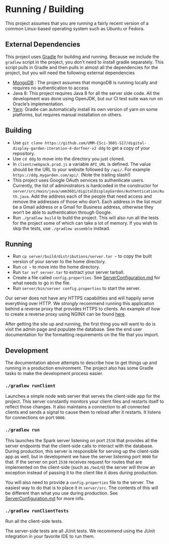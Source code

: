 # Running / Building
This project assumes that you are running a fairly recent version of a common
Linux-based operating system such as Ubuntu or Fedora.

## External Dependencies
This project uses [Gradle](https://gradle.org/) for building and running. Because we include
the `gradlew` script in the project, you don’t need to install gradle separately. This script
 pulls in Gradle and then pulls in almost all the dependencies for the project, but
you will need the following external dependencies

- [MongoDB](https://www.mongodb.com/) : The project assumes that mongoDB is running locally and requires
  no authentication to access
- Java 8: This project requires Java 8 for all the server side code. All the development
  was done using OpenJDK, but our CI test suite was run on Oracle’s implementation.
- [Yarn](https://yarnpkg.com/en/): Gradle can automatically install its own version of yarn on some platforms,
  but requires manual installation on others.

## Building

- Use `git clone https://github.com/UMM-CSci-3601-S17/digital-display-garden-iteration-4-dorfner-v2 ddg` to
  get a copy of your repository.
- Use `cd ddg` to move into the directory you just cloned.
- In `client/webpack.prod.js` a variable `API_URL` is defined. The value should be the URL to your website
  followed by `/api/`. For example `https://ddg.mygarden.com/api/`. (Note the trailing slash!)
- This project uses Google OAuth services to authenticate users. Currently, the list of administrators is
   hardcoded in the constructor for 
   `server/src/main/java/umm3601/digitalDisplayGarden/Authentication/Auth.java`. 
   Add the address each of the people that need access and remove the addresses of those who don’t. Each
   address in the list _must_ be a Gmail address or a Gmail for Business address, otherwise they won’t be
   able to authentication through Google.
- Run `./gradlew build` to build the project. This will also run all the tests for the project some of
  which can take a lot of memory. If you wish to skip the tests, use `./gradlew assemble` instead.

## Running
- Run `cp server/build/distributions/server.tar ~` to copy the built version of your server to the home directory.
- Run `cd ~` to move into the home directory.
- Run `tar xvf server.tar` to extract your server tarball.
- Create a file called `config.properties`. See [ServerConfiguration.md](./ServerConfiguration.md) for what needs to go in the file. 
- Run `server/bin/server config.properties` to start the server. 

Our server does not have any HTTPS capabilities and will happily serve everything over HTTP. 
We _strongly_ recommend running this application behind a reverse proxy that provides HTTPS 
to clients. An example of how to create a reverse proxy using NGINX can be found [here](./Https.md).

After getting the site up and running, the first thing you will want to do is visit the admin
page and populate the database. See the end user documentation for the formatting requirements
on the file that you import.

## Development
The documentation above attempts to describe how to get things up and running in a production environment.
The project also has some Gradle tasks to make the development process easier.

### `./gradlew runClient`

Launches a simple node web server that serves the client-side app for the project. This server constantly 
monitors your client files and restarts itself to reflect those changes. It also maintains a connection to 
all connected clients and sends a signal to cause them to reload after it restarts. It listens for connections
on port `9000`. 

### `./gradlew run`

This launches the Spark server listening on port `2538` that provides all the server endpoints that
the client-side calls to interact with the database. During production, this server is responsible
for serving up the client-side app as well, but in development we have the server listening port `9000`
for that. If the server on port `2538` receives request for routes that are implemented on the
client-side (such as `/bed/6`) the server will throw an exception instead of passing it to the
client like it does during production. 

You will also need to provide a `config.properties` file to the server. The easiest way to do that is
to place it in `server/src`. The contents of this will be different than what you use during production.
See [ServerConfiguration.md](./ServerConfiguration.md) for more info.

### `./gradlew runClientTests`

Run all the client-side tests.

The server-side tests are all JUnit tests. We recommend
using the JUnit integration in your favorite IDE to run them.